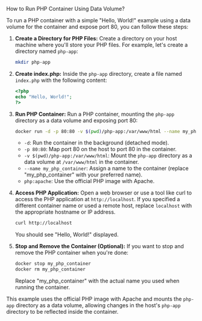 How to Run PHP Container Using Data Volume?


To run a PHP container with a simple "Hello, World!" example using a data volume for the container and expose port 80, you can follow these steps:

1. **Create a Directory for PHP Files:**
   Create a directory on your host machine where you'll store your PHP files. For example, let's create a directory named `php-app`:

   ```bash
   mkdir php-app
   ```

2. **Create index.php:**
   Inside the `php-app` directory, create a file named `index.php` with the following content:

   ```php
   <?php
   echo "Hello, World!";
   ?>
   ```

3. **Run PHP Container:**
   Run a PHP container, mounting the `php-app` directory as a data volume and exposing port 80:

   ```bash
   docker run -d -p 80:80 -v $(pwd)/php-app:/var/www/html --name my_php_container php:apache
   ```

   - `-d`: Run the container in the background (detached mode).
   - `-p 80:80`: Map port 80 on the host to port 80 in the container.
   - `-v $(pwd)/php-app:/var/www/html`: Mount the `php-app` directory as a data volume at `/var/www/html` in the container.
   - `--name my_php_container`: Assign a name to the container (replace "my_php_container" with your preferred name).
   - `php:apache`: Use the official PHP image with Apache.

4. **Access PHP Application:**
   Open a web browser or use a tool like curl to access the PHP application at `http://localhost`. If you specified a different container name or used a remote host, replace `localhost` with the appropriate hostname or IP address.

   ```bash
   curl http://localhost
   ```

   You should see "Hello, World!" displayed.

5. **Stop and Remove the Container (Optional):**
   If you want to stop and remove the PHP container when you're done:

   ```bash
   docker stop my_php_container
   docker rm my_php_container
   ```

   Replace "my_php_container" with the actual name you used when running the container.

This example uses the official PHP image with Apache and mounts the `php-app` directory as a data volume, allowing changes in the host's `php-app` directory to be reflected inside the container. 

